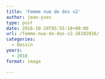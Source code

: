 ```yaml
---
title: 'Femme nue de dos v2'
author: jean-yves
type: post
date: 2016-10-28T05:55:18+00:00
url: /femme-nue-de-dos-v2-28102016/
categories:
  - Dessin
years:
  - 2016
format: image

---
```

